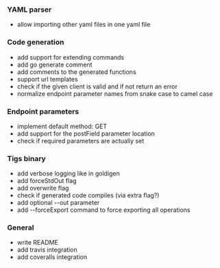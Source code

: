 ### YAML parser
* allow importing other yaml files in one yaml file

### Code generation
* add support for extending commands
* add go generate comment
* add comments to the generated functions
* support url templates
* check if the given client is valid and if not return an error
* normalize endpoint parameter names from snake case to camel case

### Endpoint parameters
* implement default method: GET
* add support for the postField parameter location
* check if required parameters are actually set

### Tigs binary
* add verbose logging like in goldigen
* add forceStdOut flag
* add overwrite flag
* check if generated code compiles (via extra flag?)
* add optional --out parameter
* add --forceExport command to force exporting all operations

### General
* write README
* add travis integration
* add coveralls integration
